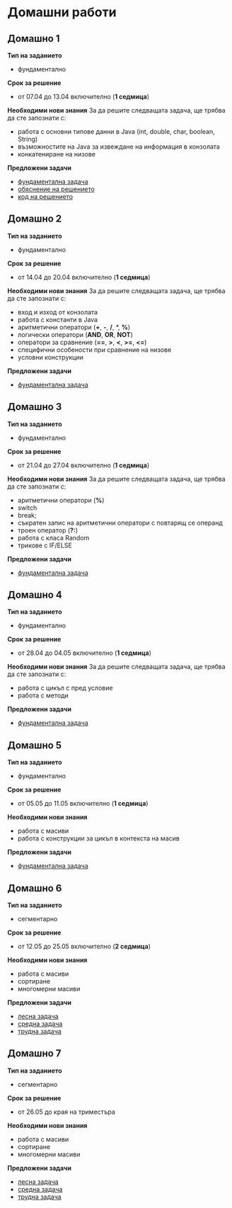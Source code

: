 # Домашни работи

## Домашно 1

**Тип на заданието** 
- фундаментално

**Срок за решение** 
- от 07.04 до 13.04 включително (**1 седмица**)

**Необходими нови знания**
За да решите следващата задача, ще трябва да сте запознати с:
- работа с основни типове данни в Java (int, double, char, boolean, String)
- възможностите на Java за извеждане на информация в конзолата
- конкатениране на низове

**Предложени задачи**
- [фундаментална задача](week-1/problem/README.md)
- [обяснение на решението](week-1/solution/README.md)
- [код на решението](week-1/source/)


## Домашно 2

**Тип на заданието** 
- фундаментално

**Срок за решение** 
- от 14.04 до 20.04 включително (**1 седмица**)

**Необходими нови знания**
За да решите следващата задача, ще трябва да сте запознати с:
- вход и изход от конзолата
- работа с константи в Java
- аритметични оператори (**+**, **-**, **/**, *, **%**)
- логически оператори (**AND**, **OR**, **NOT**)
- оператори за сравнение (**==**, **>**, **<**, **>=**, **<=**)
- специфични особености при сравнение на низове
- условни конструкции

**Предложени задачи**
- [фундаментална задача](week-2/problem/README.md)

## Домашно 3

**Тип на заданието** 
- фундаментално

**Срок за решение** 
- от 21.04 до 27.04 включително (**1 седмица**)

**Необходими нови знания**
За да решите следващата задача, ще трябва да сте запознати с:
- аритметични оператори (**%**)
- switch 
- break;
- съкратен запис на аритметични оператори с повтарящ се операнд
- троен оператор (**?:**)
- работа с класа Random
- трикове с IF/ELSE

**Предложени задачи**
- [фундаментална задача](week-3/problem/README.md)


## Домашно 4
**Тип на заданието** 
- фундаментално

**Срок за решение** 
- от 28.04 до 04.05 включително (**1 седмица**)

**Необходими нови знания**
За да решите следващата задача, ще трябва да сте запознати с:
- работа с цикъл с пред условие
- работа с методи

**Предложени задачи**
- [фундаментална задача](week-4/problem/README.md)

## Домашно 5
**Тип на заданието** 
- фундаментално

**Срок за решение** 
- от 05.05 до 11.05 включително (**1 седмица**)

**Необходими нови знания**
- работа с масиви
- работа с конструкции за цикъл в контекста на масив

**Предложени задачи**
- [фундаментална задача](week-5/problem/README.md)


## Домашно 6
**Тип на заданието** 
- сегментарно

**Срок за решение** 
- от 12.05 до 25.05 включително (**2 седмица**)

**Необходими нови знания**
- работа с масиви
- сортиране
- многомерни масиви

**Предложени задачи**
- [лесна задача](week-6/l1/README.md)
- [средна задача](week-6/l2/README.md)
- [трудна задача](week-6/l3/README.md)


## Домашно 7
**Тип на заданието** 
- сегментарно

**Срок за решение** 
- от 26.05 до края на триместъра

**Необходими нови знания**
- работа с масиви
- сортиране
- многомерни масиви

**Предложени задачи**
- [лесна задача](week-8/l1/problem/README.md)
- [средна задача](week-8/l2/problem/README.md)
- [трудна задача](week-8/l3/problem/README.md)